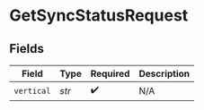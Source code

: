 # GetSyncStatusRequest


## Fields

| Field              | Type               | Required           | Description        |
| ------------------ | ------------------ | ------------------ | ------------------ |
| `vertical`         | *str*              | :heavy_check_mark: | N/A                |